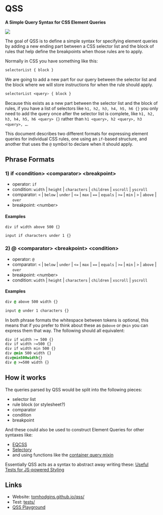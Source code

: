# QSS

**A Simple Query Syntax for CSS Element Queries**

![](https://i.imgur.com/rntpa7l.png)

The goal of QSS is to define a simple syntax for specifying element queries by adding a new ending part between a CSS selector list and the block of rules that help define the breakpoints when those rules are to apply.

Normally in CSS you have something like this:

```css
selectorList { block }
```

We are going to add a new part for our query between the selector list and the block where we will store instructions for when the rule should apply.

```css
selectorList <query> { block }
```

Because this exists as a new part between the selector list and the block of rules, if you have a list of selectors like `h1, h2, h3, h4, h5, h6 {}` you only need to add the query once after the selector list is complete, like `h1, h2, h3, h4, h5, h6 <query> {}` rather than `h1 <query>, h2 <query>, h3 <query>, …`.

This document describes two different formats for expressing element queries for individual CSS rules, one using an `if`-based structure, and another that uses the `@` symbol to declare when it should apply.

## Phrase Formats

### 1) if &lt;condition> &lt;comparator> &lt;breakpoint>

- operator: `if`
- condition: `width` | `height` | `characters` | `children` | `xscroll` | `yscroll`
- comparator: `<` | `below` | `under` | `<=` | `max` | `==` | `equals` | `>=` | `min` | `>` | `above` | `over`
- breakpoint: &lt;number>

#### Examples

```css
div if width above 500 {}
```

```css
input if characters under 1 {}
```

### 2) @ &lt;comparator> &lt;breakpoint> &lt;condition>

- operator: `@`
- comparator: `<` | `below` | `under` | `<=` | `max` | `==` | `equals` | `>=` | `min` | `>` | `above` | `over`
- breakpoint: &lt;number>
- condition: `width` | `height` | `characters` | `children` | `xscroll` | `yscroll`

#### Examples

```css
div @ above 500 width {}
```

```css
input @ under 1 characters {}
```

In both phrase formats the whitespace between tokens is optional, this means that if you prefer to think about these as `@above` or `@min` you can express them that way. The following should all equivalent:

```css
div if width >= 500 {}
div if width >=500 {}
div if width min 500 {}
div @min 500 width {}
div@min500width{}
div @ >=500 width {}
```

## How it works

The queries parsed by QSS would be split into the following pieces:

- selector list
- rule block (or stylesheet?)
- comparator
- condition
- breakpoint

And these could also be used to construct Element Queries for other syntaxes like:

- [EQCSS](https://github.com/eqcss/eqcss)
- [Selectory](https://github.com/tomhodgins/cssplus#selectory-a-selector-resolver)
- and using functions like the [container query mixin](https://gist.github.com/tomhodgins/fc42b334beaafc75a271b1ef7c8e33ee)

Essentially QSS acts as a syntax to abstract away writing these: [Useful Tests for JS-powered Styling](https://codepen.io/tomhodgins/post/useful-tests-for-js-powered-styling)

## Links

- Website: [tomhodgins.github.io/qss/](http://tomhodgins.github.io/qss/)
- Test: [tests/](http://tomhodgins.github.io/qss/tests/)
- [QSS Playground](https://codepen.io/tomhodgins/pen/zPzpVR)